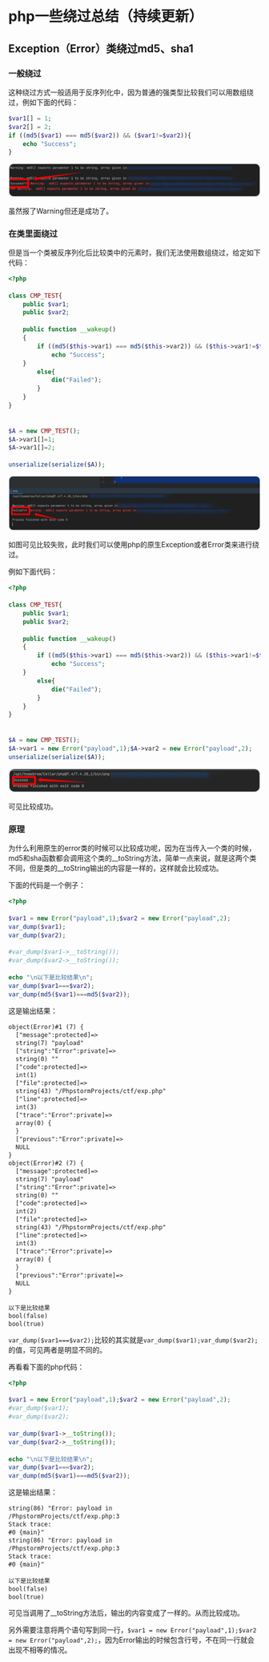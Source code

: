 # php一些绕过总结（持续更新）

## Exception（Error）类绕过md5、sha1

### 一般绕过

这种绕过方式一般适用于反序列化中，因为普通的强类型比较我们可以用数组绕过，例如下面的代码：

```php
$var1[] = 1;
$var2[] = 2;
if ((md5($var1) === md5($var2)) && ($var1!=$var2)){
    echo "Success";
}
```

![iShot2022-04-01_18.51.47](./attachment/iShot2022-04-01_18.51.47.jpg)

虽然报了Warning但还是成功了。

### 在类里面绕过

但是当一个类被反序列化后比较类中的元素时，我们无法使用数组绕过，给定如下代码：

```php
<?php

class CMP_TEST{
    public $var1;
    public $var2;

    public function __wakeup()
    {
        if ((md5($this->var1) === md5($this->var2)) && ($this->var1!=$this->var2)){
            echo "Success";
    }
        else{
            die("Failed");
        }
    }
}


$A = new CMP_TEST();
$A->var1[]=1;
$A->var1[]=2;

unserialize(serialize($A));
```

![iShot2022-04-01_18.55.03](./attachment/iShot2022-04-01_18.55.03.jpg)

如图可见比较失败，此时我们可以使用php的原生Exception或者Error类来进行绕过。

例如下面代码：

```php
<?php

class CMP_TEST{
    public $var1;
    public $var2;

    public function __wakeup()
    {
        if ((md5($this->var1) === md5($this->var2)) && ($this->var1!=$this->var2)){
            echo "Success";
    }
        else{
            die("Failed");
        }
    }
}


$A = new CMP_TEST();
$A->var1 = new Error("payload",1);$A->var2 = new Error("payload",2);
unserialize(serialize($A));
```

![iShot2022-04-01_19.08.50](./attachment/iShot2022-04-01_19.08.50.jpg)

可见比较成功。

### 原理

为什么利用原生的error类的时候可以比较成功呢，因为在当传入一个类的时候，md5和sha函数都会调用这个类的\__toString方法，简单一点来说，就是这两个类不同，但是类的\__toString输出的内容是一样的，这样就会比较成功。

下面的代码是一个例子：

```php
<?php

$var1 = new Error("payload",1);$var2 = new Error("payload",2);
var_dump($var1);
var_dump($var2);

#var_dump($var1->__toString());
#var_dump($var2->__toString());

echo "\n以下是比较结果\n";
var_dump($var1===$var2);
var_dump(md5($var1)===md5($var2));
```

这是输出结果：

```
object(Error)#1 (7) {
  ["message":protected]=>
  string(7) "payload"
  ["string":"Error":private]=>
  string(0) ""
  ["code":protected]=>
  int(1)
  ["file":protected]=>
  string(43) "/PhpstormProjects/ctf/exp.php"
  ["line":protected]=>
  int(3)
  ["trace":"Error":private]=>
  array(0) {
  }
  ["previous":"Error":private]=>
  NULL
}
object(Error)#2 (7) {
  ["message":protected]=>
  string(7) "payload"
  ["string":"Error":private]=>
  string(0) ""
  ["code":protected]=>
  int(2)
  ["file":protected]=>
  string(43) "/PhpstormProjects/ctf/exp.php"
  ["line":protected]=>
  int(3)
  ["trace":"Error":private]=>
  array(0) {
  }
  ["previous":"Error":private]=>
  NULL
}

以下是比较结果
bool(false)
bool(true)
```

```var_dump($var1===$var2);```比较的其实就是```var_dump($var1);var_dump($var2);```的值，可见两者是明显不同的。

再看看下面的php代码：

```php
<?php

$var1 = new Error("payload",1);$var2 = new Error("payload",2);
#var_dump($var1);
#var_dump($var2);

var_dump($var1->__toString());
var_dump($var2->__toString());

echo "\n以下是比较结果\n";
var_dump($var1===$var2);
var_dump(md5($var1)===md5($var2));
```

这是输出结果：

```
string(86) "Error: payload in 
/PhpstormProjects/ctf/exp.php:3
Stack trace:
#0 {main}"
string(86) "Error: payload in 
/PhpstormProjects/ctf/exp.php:3
Stack trace:
#0 {main}"

以下是比较结果
bool(false)
bool(true)
```

可见当调用了\__toString方法后，输出的内容变成了一样的。从而比较成功。

另外需要注意将两个语句写到同一行，```$var1 = new Error("payload",1);$var2 = new Error("payload",2);```，因为Error输出的时候包含行号，不在同一行就会出现不相等的情况。